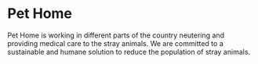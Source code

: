 # Pet Home
Pet Home is working in different parts of the country neutering and providing medical care to the stray animals. We are committed to a sustainable and humane solution to reduce the population of stray animals.
